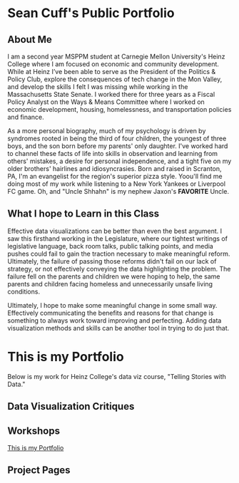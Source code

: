# Sean Cuff's Public Portfolio

## About Me
I am a second year MSPPM student at Carnegie Mellon University's Heinz College where I am focused on economic and community development. While at Heinz I’ve been able to serve as the President of the Politics & Policy Club, explore the consequences of tech change in the Mon Valley, and develop the skills I felt I was missing while working in the Massachusetts State Senate. I worked there for three years as a Fiscal Policy Analyst on the Ways & Means Committee where I worked on economic development, housing, homelessness, and transportation policies and finance. 

As a more personal biography, much of my psychology is driven by syndromes rooted in being the third of four children, the youngest of three boys, and the son born before my parents' only daughter. I've worked hard to channel these facts of life into skills in observation and learning from others' mistakes, a desire for personal independence, and a tight five on my older brothers' hairlines and idiosyncrasies. Born and raised in Scranton, PA, I'm an evangelist for the region's superior pizza style. Yoou'll find me doing most of my work while listening to a New York Yankees or Liverpool FC game. Oh, and "Uncle Shhahn" is my nephew Jaxon's **FAVORITE** Uncle.

## What I hope to Learn in this Class
Effective data visualizations can be better than even the best argument. I saw this firsthand working in the Legislature, where our tightest writings of legislative language, back room talks, public talking points, and media pushes could fail to gain the traction necessary to make meaningful reform. Ultimately, the failure of passing those reforms didn't fail on our lack of strategy, or not effectively conveying the data highlighting the problem. The failure fell on the parents and children we were hoping to help, the same parents and children facing homeless and unnecessarily unsafe living conditions. 

Ultimately, I hope to make some meaningful change in some small way. Effectively communicating the benefits and reasons for that change is something to always work toward improving and perfecting. Adding data visualization methods and skills can be another tool in trying to do just that.


# This is my Portfolio
Below is my work for Heinz College's data viz course, "Telling Stories with Data."

## Data Visualization Critiques

## Workshops
[This is my Portfolio](https://spcuff.github.io/Data-Viz/portfolio)

## Project Pages

